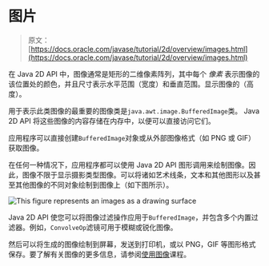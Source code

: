 # 图片

> 原文： [https://docs.oracle.com/javase/tutorial/2d/overview/images.html](https://docs.oracle.com/javase/tutorial/2d/overview/images.html)

在 Java 2D API 中，图像通常是矩形的二维像素阵列，其中每个 _像素_ 表示图像的该位置处的颜色，并且尺寸表示水平范围（宽度）和垂直范围。显示图像的（高度）。

用于表示此类图像的最重要的图像类是`java.awt.image.BufferedImage`类。 Java 2D API 将这些图像的内容存储在内存中，以便可以直接访问它们。

应用程序可以直接创建`BufferedImage`对象或从外部图像格式（如 PNG 或 GIF）获取图像。

在任何一种情况下，应用程序都可以使用 Java 2D API 图形调用来绘制图像。因此，图像不限于显示摄影类型图像。可以将诸如艺术线条，文本和其他图形以及甚至其他图像的不同对象绘制到图像上（如下图所示）。

![This figure represents an images as a drawing surface](img/dbf98679049ee4df8dfb7f04644d9dc8.jpg)

Java 2D API 使您可以将图像过滤操作应用于`BufferedImage`，并包含多个内置过滤器。例如，`ConvolveOp`滤镜可用于模糊或锐化图像。

然后可以将生成的图像绘制到屏幕，发送到打印机，或以 PNG，GIF 等图形格式保存。要了解有关图像的更多信息，请参阅[使用图像](https://docs.oracle.com/javase/tutorial/images/index.html)课程。
